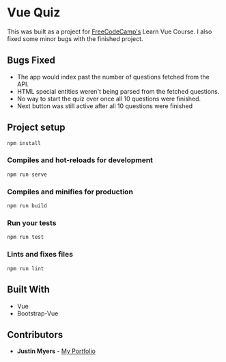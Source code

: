 # Vue Quiz

This was built as a project for [FreeCodeCamp's](https://www.https://www.youtube.com/watch?v=4deVCNJq3qc.org/) Learn Vue Course.  I also fixed some minor bugs with the finished project.

## Bugs Fixed
- The app would index past the number of questions fetched from the API.
- HTML special entities weren't being parsed from the fetched questions.
- No way to start the quiz over once all 10 questions were finished.
- Next button was still active after all 10 questions were finished

## Project setup
```
npm install
```

### Compiles and hot-reloads for development
```
npm run serve
```

### Compiles and minifies for production
```
npm run build
```

### Run your tests
```
npm run test
```

### Lints and fixes files
```
npm run lint
```

## Built With

* Vue
* Bootstrap-Vue

## Contributors

* **Justin Myers** - [My Portfolio](https://tender-varahamihira-ff1ef7.netlify.com/)
